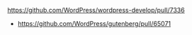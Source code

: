 https://github.com/WordPress/wordpress-develop/pull/7336

* https://github.com/WordPress/gutenberg/pull/65071
